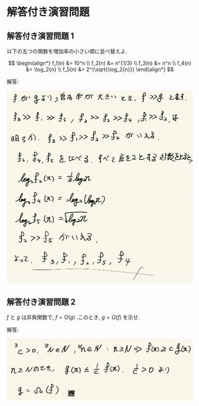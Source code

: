 # 解答付き演習問題

## 解答付き演習問題 1

以下の五つの関数を増加率の小さい順に並べ替えよ.

$$
\begin{align*}
f_1(n) &= 10^n \\
f_2(n) &= n^{1/3} \\
f_3(n) &= n^n \\
f_4(n) &= \log_2{n} \\
f_5(n) &= 2^{\sqrt{\log_2{n}}}
\end{align*}
$$

解答:

![解](img/ex_01.jpeg)

## 解答付き演習問題 2

$f$ と $g$ は非負関数で, $f = \mathrm{O}(g)$ .このとき, $g = \Omega(f)$ を示せ.

解答:

![解](img/ex_02.jpeg)

